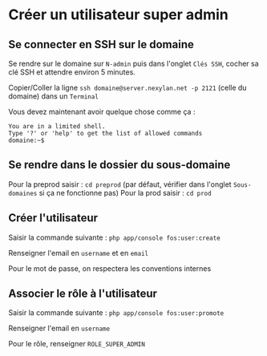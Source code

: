# Créer un utilisateur super admin
## Se connecter en SSH sur le domaine
Se rendre sur le domaine sur `N-admin` puis dans l'onglet `Clés SSH`, cocher sa clé SSH et attendre environ 5 minutes.

Copier/Coller la ligne `ssh domaine@server.nexylan.net -p 2121` (celle du domaine) dans un `Terminal`

Vous devez maintenant avoir quelque chose comme ça :

	You are in a limited shell.
	Type '?' or 'help' to get the list of allowed commands
	domaine:~$ 
	
## Se rendre dans le dossier du sous-domaine
Pour la preprod saisir : `cd preprod` (par défaut, vérifier dans l'onglet `Sous-domaines` si ça ne fonctionne pas)
Pour la prod saisir : `cd prod`

## Créer l'utilisateur
Saisir la commande suivante : `php app/console fos:user:create`

Renseigner l'email en `username` et en `email`

Pour le mot de passe, on respectera les conventions internes

## Associer le rôle à l'utilisateur
Saisir la commande suivante : `php app/console fos:user:promote`

Renseigner l'email en `username`

Pour le rôle, renseigner `ROLE_SUPER_ADMIN`
